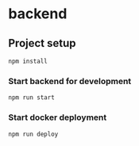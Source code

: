 # backend

## Project setup
```
npm install
```

### Start backend for development
```
npm run start
```

### Start docker deployment
```
npm run deploy
```

